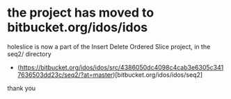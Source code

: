 the project has moved to bitbucket.org/idos/idos
================================================

holeslice is now a part of the Insert Delete Ordered Slice project, in the seq2/ directory


* (https://bitbucket.org/idos/idos/src/4386050dc4098c4cab3e6305c3417636503dd23c/seq2/?at=master)[bitbucket.org/idos/idos/seq2]

thank you
